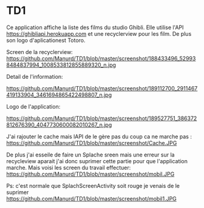 # TD1

Ce application affiche la liste des films du studio Ghibli. Elle utilise l'API https://ghibliapi.herokuapp.com
et une recyclerview pour les film. De plus son logo d'aplicationest Totoro.


Screen de la recyclerview:
https://github.com/Manurd/TD1/blob/master/screenshot/188433496_529938484837994_1008533812855889320_n.jpg

Detail de l'information:

https://github.com/Manurd/TD1/blob/master/screenshot/189112700_2911467419133904_3461694865422498807_n.jpg

Logo de l'application:

https://github.com/Manurd/TD1/blob/master/screenshot/189527751_386372812676390_4047730600082010267_n.jpg

J'ai rajouter le cache mais lAPI de le gère pas du coup ca ne marche pas :
https://github.com/Manurd/TD1/blob/master/screenshot/Cache.JPG

De plus j'ai esseile de faire un Splache sreen mais une erreur sur la recycleview aparait j'ai donc suprimer cette partie pour que l'application marche.
Mais voisi les screen du travail effectuer:
https://github.com/Manurd/TD1/blob/master/screenshot/mobil.JPG

Ps: c'est normale que SplachScreenActivity soit rouge je venais de le suprimer
https://github.com/Manurd/TD1/blob/master/screenshot/mobil1.JPG
